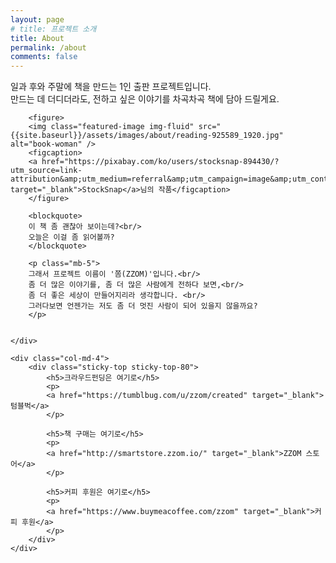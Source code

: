 ```yaml
---
layout: page
# title: 프로젝트 소개
title: About
permalink: /about
comments: false
---
```


<div class="row justify-content-between">
    <div class="col-md-8 pr-5">
        <p class="mb-5">
        일과 후와 주말에 책을 만드는 1인 출판 프로젝트입니다. <br/>만드는 데 더디더라도, 전하고 싶은 이야기를 차곡차곡 책에 담아 드릴게요.
        </p>  

        <figure>        
        <img class="featured-image img-fluid" src="{{site.baseurl}}/assets/images/about/reading-925589_1920.jpg" alt="book-woman" />
        <figcaption>
        <a href="https://pixabay.com/ko/users/stocksnap-894430/?utm_source=link-attribution&amp;utm_medium=referral&amp;utm_campaign=image&amp;utm_content=925589" target="_blank">StockSnap</a>님의 작품</figcaption>
        </figure>
        
        <blockquote>
        이 책 좀 괜찮아 보이는데?<br/>
        오늘은 이걸 좀 읽어볼까?
        </blockquote>

        <p class="mb-5">
        그래서 프로젝트 이름이 '쫌(ZZOM)'입니다.<br/>
        좀 더 많은 이야기를, 좀 더 많은 사람에게 전하다 보면,<br/> 
        좀 더 좋은 세상이 만들어지리라 생각합니다. <br/>
        그러다보면 언젠가는 저도 좀 더 멋진 사람이 되어 있을지 않을까요? 
        </p>

        
    </div>

    <div class="col-md-4">
        <div class="sticky-top sticky-top-80">
            <h5>크라우드펀딩은 여기로</h5>
            <p>
            <a href="https://tumblbug.com/u/zzom/created" target="_blank">텀블벅</a>
            </p>

            <h5>책 구매는 여기로</h5>
            <p>
            <a href="http://smartstore.zzom.io/" target="_blank">ZZOM 스토어</a>
            </p>

            <h5>커피 후원은 여기로</h5>
            <p>
            <a href="https://www.buymeacoffee.com/zzom" target="_blank">커피 후원</a> 
            </p>
        </div>
    </div>
</div>